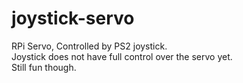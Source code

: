 # joystick-servo
RPi Servo, Controlled by PS2 joystick.
<br>
Joystick does not have full control over the servo yet.
<br>
Still fun though.
